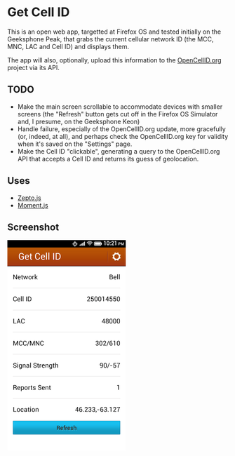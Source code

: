 Get Cell ID
===========

This is an open web app, targetted at Firefox OS and tested initially on the Geeksphone Peak, that grabs the current cellular network ID (the MCC, MNC, LAC and Cell ID) and displays them.

The app will also, optionally, upload this information to the [OpenCellID.org](http://opencellid.org) project via its API.

TODO
----

* Make the main screen scrollable to accommodate devices with smaller screens (the "Refresh" button gets cut off in the Firefox OS Simulator and, I presume, on the Geeksphone Keon)
* Handle failure, especially of the OpenCellID.org update, more gracefully (or, indeed, at all), and perhaps check the OpenCellID.org key for validity when it's saved on the "Settings" page.
* Make the Cell ID "clickable", generating a query to the OpenCellID.org API that accepts a Cell ID and returns its guess of geolocation.

Uses
----

* [Zepto.js](http://zeptojs.com/)
* [Moment.js](http://momentjs.com/)


Screenshot
----------

![image](screenshots/getcellid-screenshot.png)